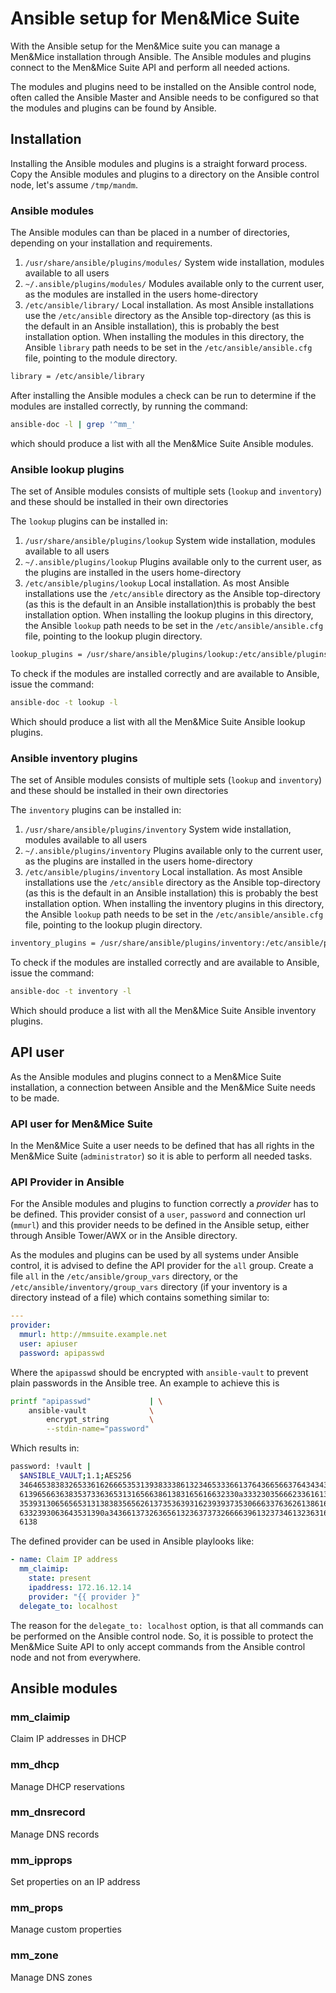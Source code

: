 # Ansible setup for Men&Mice Suite

With the Ansible setup for the Men&Mice suite you can manage a Men&Mice
installation through Ansible. The Ansible modules and plugins connect to
the Men&Mice Suite API and perform all needed actions.

The modules and plugins need to be installed on the Ansible control
node, often called the Ansible Master and Ansible needs to be configured
so that the modules and plugins can be found by Ansible.

## Installation

Installing the Ansible modules and plugins is a straight forward
process.  Copy the Ansible modules and plugins to a directory on the
Ansible control node, let's assume `/tmp/mandm`.

### Ansible modules

The Ansible modules can than be placed in a number of directories,
depending on your installation and requirements.

1. `/usr/share/ansible/plugins/modules/`
   System wide installation, modules available to all users
2. `~/.ansible/plugins/modules/`
   Modules available only to the current user, as the modules are
   installed in the users home-directory
3. `/etc/ansible/library/`
   Local installation. As most Ansible installations use the
   `/etc/ansible` directory as the Ansible top-directory (as this is the
   default in an Ansible installation), this is probably the best
   installation option.
   When installing the modules in this directory, the Ansible `library`
   path needs to be set in the `/etc/ansible/ansible.cfg` file, pointing
   to the module directory.

```bash
library = /etc/ansible/library
```

After installing the Ansible modules a check can be run to determine if
the modules are installed correctly, by running the command:

```bash
ansible-doc -l | grep '^mm_'
```

which should produce a list with all the Men&Mice Suite Ansible modules.

### Ansible lookup plugins

The set of Ansible modules consists of multiple sets (`lookup` and
`inventory`) and these should be installed in their own directories

The `lookup` plugins can be installed in:

1. `/usr/share/ansible/plugins/lookup`
   System wide installation, modules available to all users
2. `~/.ansible/plugins/lookup`
   Plugins available only to the current user, as the plugins are
   installed in the users home-directory
3. `/etc/ansible/plugins/lookup`
   Local installation. As most Ansible installations use the
   `/etc/ansible` directory as the Ansible top-directory (as this is the
   default in an Ansible installation)this is probably the best
   installation option.
   When installing the lookup plugins in this directory, the Ansible
   `lookup` path needs to be set in the `/etc/ansible/ansible.cfg` file,
   pointing to the lookup plugin directory.

```bash
lookup_plugins = /usr/share/ansible/plugins/lookup:/etc/ansible/plugins/lookup
```

To check if the modules are installed correctly and are available to
Ansible, issue the command:

```bash
ansible-doc -t lookup -l
```

Which should produce a list with all the Men&Mice Suite Ansible lookup
plugins.

### Ansible inventory plugins

The set of Ansible modules consists of multiple sets (`lookup` and
`inventory`) and these should be installed in their own directories

The `inventory` plugins can be installed in:

1. `/usr/share/ansible/plugins/inventory`
   System wide installation, modules available to all users
2. `~/.ansible/plugins/inventory`
   Plugins available only to the current user, as the plugins are
   installed in the users home-directory
3. `/etc/ansible/plugins/inventory`
   Local installation. As most Ansible installations use the
   `/etc/ansible` directory as the Ansible top-directory (as this is the
   default in an Ansible installation) this is probably the best
   installation option.
   When installing the inventory plugins in this directory, the Ansible
   `lookup` path needs to be set in the `/etc/ansible/ansible.cfg` file,
   pointing to the lookup plugin directory.

```bash
inventory_plugins = /usr/share/ansible/plugins/inventory:/etc/ansible/plugins/inventory
```

To check if the modules are installed correctly and are available to
Ansible, issue the command:

```bash
ansible-doc -t inventory -l
```

Which should produce a list with all the Men&Mice Suite Ansible
inventory plugins.

## API user

As the Ansible modules and plugins connect to a Men&Mice Suite
installation, a connection between Ansible and the Men&Mice Suite needs
to be made.

### API user for Men&Mice Suite

In the Men&Mice Suite a user needs to be defined that has all rights in
the Men&Mice Suite (`administrator`) so it is able to perform all needed
tasks.

### API Provider in Ansible

For the Ansible modules and plugins to function correctly a _provider_
has to be defined. This provider consist of a `user`, `password` and
connection url (`mmurl`) and this provider needs to be defined in the
Ansible setup, either through Ansible Tower/AWX or in the Ansible
directory.

As the modules and plugins can be used by all systems under Ansible
control, it is advised to define the API provider for the `all` group.
Create a file `all` in the `/etc/ansible/group_vars` directory, or the
`/etc/ansible/inventory/group_vars` directory (if your inventory is
a directory instead of a file) which contains something similar to:

```yaml
---
provider:
  mmurl: http://mmsuite.example.net
  user: apiuser
  password: apipasswd
```

Where the `apipasswd` should be encrypted with `ansible-vault` to
prevent plain passwords in the Ansible tree. An example to achieve this
is

```bash
printf "apipasswd"             | \
    ansible-vault              \
        encrypt_string         \
        --stdin-name="password"
```

Which results in:

```bash
password: !vault |
  $ANSIBLE_VAULT;1.1;AES256
  34646538383265336162666535313938333861323465333661376436656637643434316266666430
  6139656636383537336365313165663861383165616632330a333230356662336161393439666431
  35393130656565313138383565626137353639316239393735306663376362613861623135656634
  6332393063643531390a343661373263656132363737326666396132373461323631613034356565
  6138
```

The defined provider can be used in Ansible playlooks like:

```yaml
- name: Claim IP address
  mm_claimip:
    state: present
    ipaddress: 172.16.12.14
    provider: "{{ provider }"
  delegate_to: localhost
```

The reason for the `delegate_to: localhost` option, is that all commands
can be performed on the Ansible control node. So, it is possible to
protect the Men&Mice Suite API to only accept commands from the Ansible
control node and not from everywhere.

## Ansible modules

### mm_claimip

Claim IP addresses in DHCP

### mm_dhcp

Manage DHCP reservations

### mm_dnsrecord

Manage DNS records

### mm_ipprops

Set properties on an IP address

### mm_props

Manage custom properties

### mm_zone

Manage DNS zones
